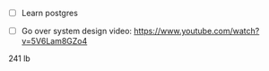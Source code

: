 - [ ] Learn postgres
- [ ] Go over system design video: https://www.youtube.com/watch?v=5V6Lam8GZo4


241 lb